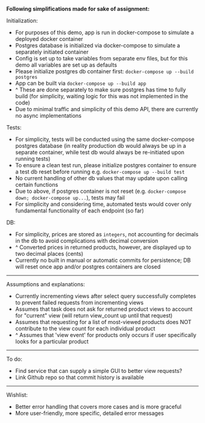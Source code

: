 **Following simplifications made for sake of assignment:**

Initialization:
- For purposes of this demo, app is run in docker-compose to simulate a deployed docker container
- Postgres database is initialized via docker-compose to simulate a separately initiated container
- Config is set up to take variables from separate env files, but for this demo all variables are set up as defaults
- Please initialize postgres db container first: `docker-compose up --build postgres`
- App can be built via `docker-compose up --build app`
- ^ These are done separately to make sure postgres has time to fully build (for simplicity, waiting logic for this was not implemented in the code)
- Due to minimal traffic and simplicity of this demo API, there are currently no async implementations

Tests:
- For simplicity, tests will be conducted using the same docker-compose postgres database (in reality production db would always be up in a separate container, while test db would always be re-initiated upon running tests)
- To ensure a clean test run, please initialize postgres container to ensure a test db reset before running e.g. `docker-compose up --build test`
- No current handling of other db values that may update upon calling certain functions
- Due to above, if postgres container is not reset (e.g. `docker-compose down; docker-compose up...`), tests may fail
- For simplicity and considering time, automated tests would cover only fundamental functionality of each endpoint (so far)

DB:
- For simplicity, prices are stored as `integers`, not accounting for decimals in the db to avoid complications with decimal conversion
- ^ Converted prices in returned products, however, are displayed up to two decimal places (cents)
- Currently no built in manual or automatic commits for persistence; DB will reset once app and/or postgres containers are closed

-------------------
Assumptions and explanations:

- Currently incrementing views after select query successfully completes to prevent failed requests from incrementing views
- Assumes that task does not ask for returned product views to account for "current" view (will return view_count up until that request)
- Assumes that requesting for a list of most-viewed products does NOT contribute to the view count for each individual product
- ^ Assumes that 'view event' for products only occurs if user specifically looks for a particular product

-------------------
To do:
- Find service that can supply a simple GUI to better view requests?
- Link Github repo so that commit history is available

-------------------

Wishlist:

- Better error handling that covers more cases and is more graceful
- More user-friendly, more specific, detailed error messages